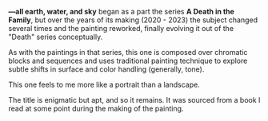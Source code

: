 **&mdash;all earth, water, and sky** began as a part the series **A Death in the Family**, but over the years of its making (2020 - 2023) the subject changed several times and the painting reworked, finally evolving it out of the "Death" series conceptually.  

As with the paintings in that series, this one is composed over chromatic blocks and sequences and uses traditional painting technique to explore subtle shifts in surface and color handling (generally, tone).  

This one feels to me more like a portrait than a landscape.   

The title is enigmatic but apt, and so it remains. It was sourced from a book I read at some point during the making of the painting.  
